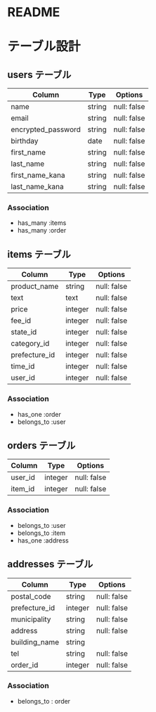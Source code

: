 # README

# テーブル設計

## users テーブル

| Column             | Type   | Options     |
| ------------------ | ------ | ----------- |
| name               | string | null: false |
| email              | string | null: false |
| encrypted_password | string | null: false |
| birthday           | date   | null: false |
| first_name         | string | null: false |
| last_name          | string | null: false |
| first_name_kana    | string | null: false |
| last_name_kana     | string | null: false |

### Association
- has_many :items
- has_many :order

## items テーブル

| Column          | Type    | Options     |
| --------------- | ------- | ----------- |
| product_name    | string  | null: false |
| text            | text    | null: false |
| price           | integer | null: false |
| fee_id          | integer | null: false |
| state_id        | integer | null: false |
| category_id     | integer | null: false |
| prefecture_id   | integer | null: false |
| time_id         | integer | null: false |
| user_id         | integer | null: false |

### Association
- has_one :order
- belongs_to :user

## orders テーブル

| Column          | Type    | Options     |
| --------------- | ------- | ----------- |
| user_id         | integer | null: false |
| item_id         | integer | null: false |

### Association
- belongs_to :user
- belongs_to :item
- has_one :address

## addresses テーブル

| Column          | Type    | Options     |
| --------------- | ------- | ----------- |
| postal_code     | string  | null: false |
| prefecture_id   | integer | null: false |
| municipality    | string  | null: false |
| address         | string  | null: false |
| building_name   | string  |             |
| tel             | string  | null: false |
| order_id        | integer | null: false |

### Association
- belongs_to : order